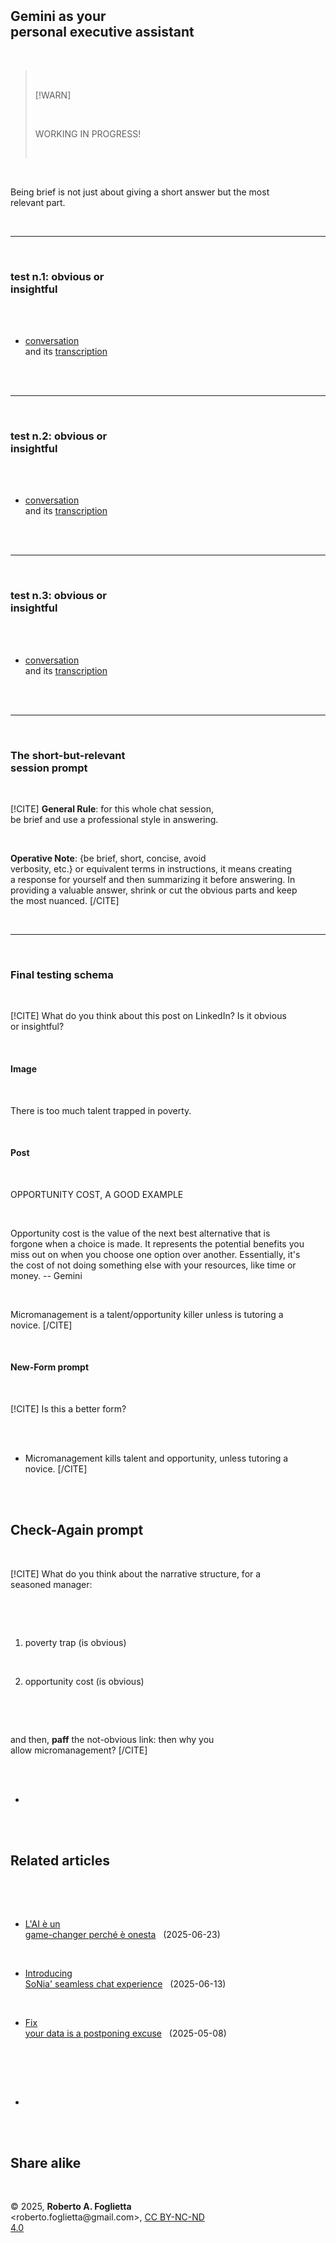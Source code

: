 <div id="firstdiv" created=":IT" style="max-width: 800px; margin: auto; white-space: pre-wrap; text-align: justify;">
<style>#printlink { display: inline; } @page { size: legal; margin: 0.50in 13.88mm 0.50in 13.88mm; zoom: 100%; } @media print { html { zoom: 100%; } }</style>

<!-- div align="center"><img class="bwsketch darkinv" src="img/gemini-as-your-personal-executive-assistant.jpg" width="800"><br></div //-->

## Gemini as your personal executive assistant

> [!WARN]
> 
> WORKING IN PROGRESS!

Being brief is not just about giving a short answer but the most relevant part.

---

### test n.1: obvious or insightful

- [conversation](https://g.co/gemini/share/e95e36b23441) and its [transcription](not-yet#?target=_blank)

---

### test n.2: obvious or insightful

- [conversation](https://g.co/gemini/share/81e66b7d68ba) and its [transcription](not-yet#?target=_blank)

---

### test n.3: obvious or insightful

- [conversation](https://g.co/gemini/share/96850b7d9480) and its [transcription](not-yet#?target=_blank)

---

### The short-but-relevant session prompt

[!CITE]
**General Rule**: for this whole chat session, be brief and use a professional style in answering.

**Operative Note**: {be brief, short, concise, avoid verbosity, etc.} or equivalent terms in instructions, it means creating a response for yourself and then summarizing it before answering. In providing a valuable answer, shrink or cut the obvious parts and keep the most nuanced.
[/CITE]

---

### Final testing schema

[!CITE]
What do you think about this post on LinkedIn? Is it obvious or insightful?

#### Image

There is too much talent trapped in poverty.

#### Post

OPPORTUNITY COST, A GOOD EXAMPLE

Opportunity cost is the value of the next best alternative that is forgone when a choice is made. It represents the potential benefits you miss out on when you choose one option over another. Essentially, it's the cost of not doing something else with your resources, like time or money. -- Gemini

Micromanagement is a talent/opportunity killer unless is tutoring a novice.
[/CITE]

#### New-Form prompt 

[!CITE]
Is this a better form?

- Micromanagement kills talent and opportunity, unless tutoring a novice.
[/CITE]

## Check-Again prompt

[!CITE]
What do you think about the narrative structure, for a seasoned manager:

1. poverty trap (is obvious)

2. opportunity cost (is obvious)

and then, **paff** the not-obvious link: then why you allow micromanagement?
[/CITE]

+

## Related articles

- [L'AI è un game-changer perché è onesta](l-ai-e-un-game-changer-perche-onesta.md#?target=_blank) &nbsp; (2025-06-23)

- [Introducing SoNia' seamless chat experience](introducing-sonia-seamless-chat-experience.md#?target=_blank) &nbsp; (2025-06-13)

- [Fix your data is a postponing excuse](fix-your-data-a-postponing-excuse.md#?target=_blank) &nbsp; (2025-05-08)

+

## Share alike

&copy; 2025, **Roberto A. Foglietta** &lt;roberto.foglietta<span>@</span>gmail.com&gt;, [CC BY-NC-ND 4.0](https://creativecommons.org/licenses/by-nc-nd/4.0/)

</div>
